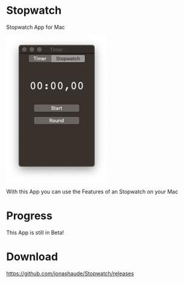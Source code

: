 # Stopwatch
Stopwatch App for Mac

![Screenshot](screen01.png)

With this App you can use the Features of an Stopwatch on your Mac

# Progress
This App is still in Beta! 

# Download

https://github.com/jonashaude/Stopwatch/releases
